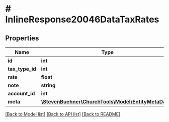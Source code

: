 # # InlineResponse20046DataTaxRates

## Properties

Name | Type | Description | Notes
------------ | ------------- | ------------- | -------------
**id** | **int** |  | [optional]
**tax_type_id** | **int** |  | [optional]
**rate** | **float** |  | [optional]
**note** | **string** |  | [optional]
**account_id** | **int** |  | [optional]
**meta** | [**\StevenBuehner\ChurchTools\Model\EntityMetaData1**](EntityMetaData1.md) |  | [optional]

[[Back to Model list]](../../README.md#models) [[Back to API list]](../../README.md#endpoints) [[Back to README]](../../README.md)
